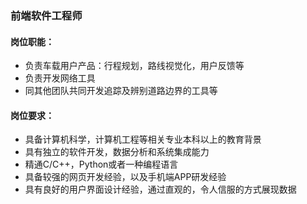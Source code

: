 ### 前端软件工程师

#### 岗位职能：

- 负责车载用户产品：行程规划，路线视觉化，用户反馈等
- 负责开发网络工具
- 同其他团队共同开发追踪及辨别道路边界的工具等

#### 岗位要求：

- 具备计算机科学，计算机工程等相关专业本科以上的教育背景
- 具有独立的软件开发，数据分析和系统集成能力
- 精通C/C++，Python或者一种编程语言
- 具备较强的网页开发经验，以及手机端APP研发经验
- 具有良好的用户界面设计经验，通过直观的，令人信服的方式展现数据
